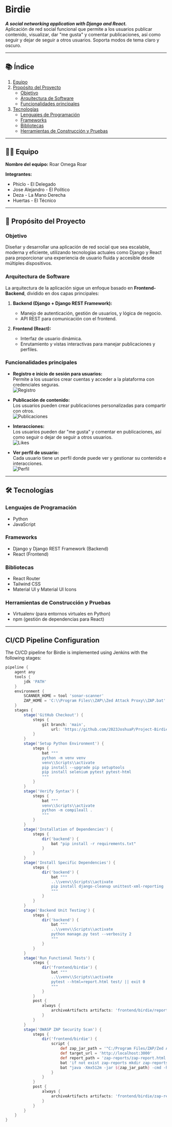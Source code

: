 # Birdie  

**_A social networking application with Django and React._**  
Aplicación de red social funcional que permite a los usuarios publicar contenido, visualizar, dar "me gusta" y comentar publicaciones, así como seguir y dejar de seguir a otros usuarios. Soporta modos de tema claro y oscuro.  

---

## 📚 Índice  

1. [Equipo](#equipo)  
2. [Propósito del Proyecto](#propósito-del-proyecto)  
   - [Objetivo](#objetivo)  
   - [Arquitectura de Software](#arquitectura-de-software)  
   - [Funcionalidades principales](#funcionalidades-principales)  
3. [Tecnologías](#tecnologías)  
   - [Lenguajes de Programación](#lenguajes-de-programación)  
   - [Frameworks](#frameworks)  
   - [Bibliotecas](#bibliotecas)  
   - [Herramientas de Construcción y Pruebas](#herramientas-de-construcción-y-pruebas)  

---

## 🧑‍💻 Equipo  

**Nombre del equipo:** Roar Omega Roar  

**Integrantes:**  
- Phiclo - El Delegado  
- Jose Alejandro - El Político  
- Deza - La Mano Derecha  
- Huertas - El Técnico  

---

## 🎯 Propósito del Proyecto  

### Objetivo  

Diseñar y desarrollar una aplicación de red social que sea escalable, moderna y eficiente, utilizando tecnologías actuales como Django y React para proporcionar una experiencia de usuario fluida y accesible desde múltiples dispositivos.  

### Arquitectura de Software  

La arquitectura de la aplicación sigue un enfoque basado en **Frontend-Backend**, dividido en dos capas principales:  

1. **Backend (Django + Django REST Framework):**  
   - Manejo de autenticación, gestión de usuarios, y lógica de negocio.  
   - API REST para comunicación con el frontend.  

2. **Frontend (React):**  
   - Interfaz de usuario dinámica.  
   - Enrutamiento y vistas interactivas para manejar publicaciones y perfiles.  

### Funcionalidades principales  

- **Registro e inicio de sesión para usuarios:**  
  Permite a los usuarios crear cuentas y acceder a la plataforma con credenciales seguras.  
  ![Registro](https://github.com/user-attachments/assets/7122061f-2ed7-490b-a717-bdb753c49e5e)  

- **Publicación de contenido:**  
  Los usuarios pueden crear publicaciones personalizadas para compartir con otros.  
  ![Publicaciones](https://github.com/user-attachments/assets/7613637f-905a-48f9-98bd-6bc7af8df41c)  

- **Interacciones:**  
  Los usuarios pueden dar "me gusta" y comentar en publicaciones, así como seguir o dejar de seguir a otros usuarios.  
  ![Likes](https://github.com/user-attachments/assets/4b51d3e8-3707-4559-a359-27bc3db73fdd)  

- **Ver perfil de usuario:**  
  Cada usuario tiene un perfil donde puede ver y gestionar su contenido e interacciones.  
  ![Perfil](https://github.com/user-attachments/assets/e823899f-5a19-43a3-8e35-9ff22d86f81f)  


---

## 🛠️ Tecnologías  

### Lenguajes de Programación  
- Python  
- JavaScript  

### Frameworks  
- Django y Django REST Framework (Backend)  
- React (Frontend)  

### Bibliotecas  
- React Router  
- Tailwind CSS  
- Material UI y Material UI Icons  

### Herramientas de Construcción y Pruebas  
- Virtualenv (para entornos virtuales en Python)  
- npm (gestión de dependencias para React)  

---
 

## CI/CD Pipeline Configuration

The CI/CD pipeline for Birdie is implemented using Jenkins with the following stages:

```groovy
pipeline {
    agent any
    tools {
        jdk 'PATH'
    }
    environment {
        SCANNER_HOME = tool 'sonar-scanner'
        ZAP_HOME = 'C:\\Program Files\\ZAP\\Zed Attack Proxy\\ZAP.bat'
    }
    stages {
        stage('GitHub Checkout') {
            steps {
                git branch: 'main',
                    url: 'https://github.com/2023JoshuaP/Project-Birdie.git'
            }
        }
        stage('Setup Python Environment') {
            steps {
                bat """
                python -m venv venv
                venv\\Scripts\\activate
                pip install --upgrade pip setuptools
                pip install selenium pytest pytest-html
                """
            }
        }
        stage('Verify Syntax') {
            steps {
                bat """
                venv\\Scripts\\activate
                python -m compileall .
                """
            }
        }
        stage('Installation of Dependencies') {
            steps {
                dir('backend') {
                    bat "pip install -r requirements.txt"
                }
            }
        }
        stage('Install Specific Dependencies') {
            steps {
                dir('backend') {
                    bat """
                    ..\\venv\\Scripts\\activate
                    pip install django-cleanup unittest-xml-reporting
                    """
                }
            }
        }
        stage('Backend Unit Testing') {
            steps {
                dir('backend') {
                    bat """
                    ..\\venv\\Scripts\\activate
                    python manage.py test --verbosity 2
                    """
                }
            }
        }
        stage('Run Functional Tests') {
            steps {
                dir('frontend/birdie') {
                    bat """
                    ..\\venv\\Scripts\\activate
                    pytest --html=report.html test/ || exit 0
                    """
                }
            }
            post {
                always {
                    archiveArtifacts artifacts: 'frontend/birdie/report.html', fingerprint: true
                }
            }
        }
        stage('OWASP ZAP Security Scan') {
            steps {
                dir('frontend/birdie') {
                    script {
                        def zap_jar_path = '"C:/Program Files/ZAP/Zed Attack Proxy/zap-2.15.0.jar"'
                        def target_url = 'http://localhost:3000'
                        def report_path = 'zap-reports/zap-report.html'
                        bat 'if not exist zap-reports mkdir zap-reports'
                        bat "java -Xmx512m -jar ${zap_jar_path} -cmd -host localhost -port 8097 -quickurl ${target_url} -quickout ${report_path}"
                    }
                }
            }
            post {
                always {
                    archiveArtifacts artifacts: 'frontend/birdie/zap-reports/zap-report.html', fingerprint: true
                }
            }
        }
    }
}
```

